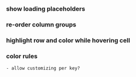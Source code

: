 
### show loading placeholders

### re-order column groups

### highlight row and color while hovering cell

### color rules
    - allow customizing per key?
